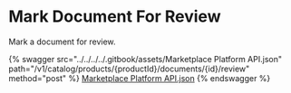 # Mark Document For Review

Mark a document for review.

{% swagger src="../../../../.gitbook/assets/Marketplace Platform API.json" path="/v1/catalog/products/{productId}/documents/{id}/review" method="post" %}
[Marketplace Platform API.json](<../../../../.gitbook/assets/Marketplace Platform API.json>)
{% endswagger %}
